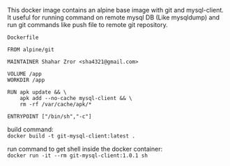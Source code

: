This docker image contains an alpine base image with git and mysql-client.
It useful for running command on remote mysql DB (Like mysqldump) and run git commands like push file to remote git repository.

`Dockerfile`

```
FROM alpine/git

MAINTAINER Shahar Zror <sha4321@gmail.com>

VOLUME /app
WORKDIR /app

RUN apk update && \
    apk add --no-cache mysql-client && \
    rm -rf /var/cache/apk/*

ENTRYPOINT ["/bin/sh","-c"]
```

build command:  
`docker build -t git-mysql-client:latest .`

run command to get shell inside the docker container:   
`docker run -it --rm git-mysql-client:1.0.1 sh`